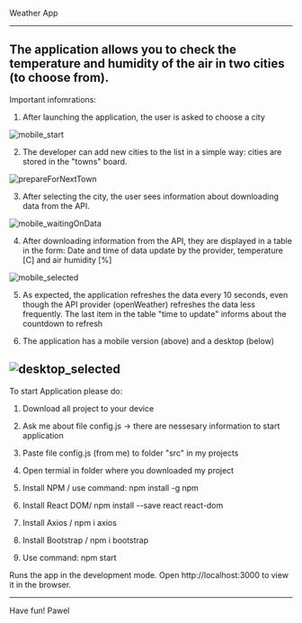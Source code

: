 Weather App

----
The application allows you to check the temperature and humidity of the air in two cities (to choose from).
------

Important infomrations:
1. After launching the application, the user is asked to choose a city

![mobile_start](https://user-images.githubusercontent.com/78322363/141533776-23033aec-6f3b-4839-8cd9-3805529683be.JPG)

2. The developer can add new cities to the list in a simple way: cities are stored in the "towns" board.

![prepareForNextTown](https://user-images.githubusercontent.com/78322363/141533992-ffced23f-0f28-4665-a0f0-3333c975a2f9.JPG)

3. After selecting the city, the user sees information about downloading data from the API.

![mobile_waitingOnData](https://user-images.githubusercontent.com/78322363/141534119-8504bc59-15a7-416f-907c-9a660b891a59.JPG)

4. After downloading information from the API, they are displayed in a table in the form: Date and time of data update by the provider, temperature [C] and air humidity [%]

![mobile_selected](https://user-images.githubusercontent.com/78322363/141534330-bd598e38-2b8a-4962-b7ec-d07e2bd16290.JPG)

5. As expected, the application refreshes the data every 10 seconds, even though the API provider (openWeather) refreshes the data less frequently. The last item in the table "time to update" informs about the countdown to refresh

6. The application has a mobile version (above) and a desktop (below)

![desktop_selected](https://user-images.githubusercontent.com/78322363/141534664-e97bf9d9-09a8-47f6-81dd-5f2d7757d2af.JPG)
------

To start Application please do:
1. Download all project to your device
2. Ask me about file config.js -> there are nessesary information to start application
3. Paste file config.js (from me) to folder "src" in my projects
4. Open termial in folder where you downloaded my project
5. Install NPM / use command: npm install -g npm
6. Install React DOM/ npm install --save react react-dom
7. Install Axios / npm i axios
8. Install Bootstrap / npm i bootstrap

9. Use command: npm start

Runs the app in the development mode.
Open http://localhost:3000 to view it in the browser.

----

Have fun!
Pawel
